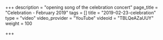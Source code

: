 +++
description = "opening song of the celebration concert"
page_title = "Celebration - February 2019"
tags = []
title = "2019-02-23-celebration"
type = "video"
video_provider = "YouTube"
videoid = "TBLQeAZaUUY"
weight = 100

+++
